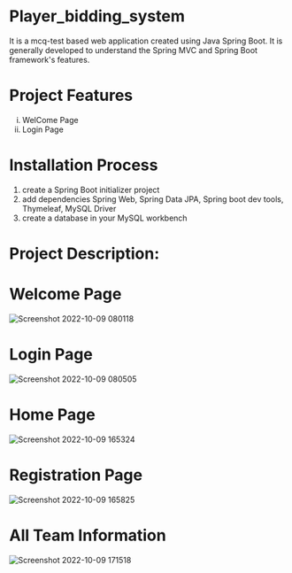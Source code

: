 # Player_bidding_system
<hl>
<p>It is a mcq-test based web application created using Java Spring Boot. It is generally developed to understand the Spring MVC and Spring Boot framework's features.</p>

# Project Features
<hl>
  <ol type="i">
    <li>WelCome Page</li>
    <li>Login Page</li>
  </ol>

# Installation Process
<hl>
  <hl>
  <ol>
    <li>create a Spring Boot initializer project</li>
    <li>add dependencies Spring Web, Spring Data JPA, Spring boot dev tools, Thymeleaf, MySQL Driver</li>
    <li>create a database in your MySQL workbench</li>
</ol>
    
# Project Description:
 <hl>
   
# Welcome Page
  
![Screenshot 2022-10-09 080118](https://user-images.githubusercontent.com/56682452/194734110-6c7c041c-e872-4fea-9edc-4a40b7539422.png)

# Login  Page
![Screenshot 2022-10-09 080505](https://user-images.githubusercontent.com/56682452/194734209-75805322-12b9-4218-8c12-d46f0d40b5c1.png)
 
# Home Page    
![Screenshot 2022-10-09 165324](https://user-images.githubusercontent.com/56682452/194753533-94f92bbd-cf35-469a-a18a-d40ba174c8a6.png)
# Registration Page
![Screenshot 2022-10-09 165825](https://user-images.githubusercontent.com/56682452/194753696-ad21f9b3-a907-42ff-a55c-18018ee826a5.png)
# All Team Information
![Screenshot 2022-10-09 171518](https://user-images.githubusercontent.com/56682452/194753839-1a682b16-170e-4227-bfe0-37a51c611941.png)
